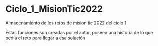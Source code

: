 # Ciclo_1_MisionTic2022
Almacenamiento de los retos de mision tic 2022 del ciclo 1

Estas funciones son creadas por el autor, poseen una historia de lo que pedía el reto para llegar a esa solución
